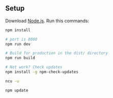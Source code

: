## Setup

Download [Node.js](https://nodejs.org/en/download/).
Run this commands:

```bash
npm install

# port is 8080
npm run dev

# Build for production in the dist/ directory
npm run build

# Not work? Check updates
npm install -g npm-check-updates

ncu -u

npm update
```
